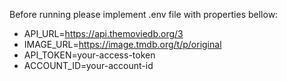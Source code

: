 Before running please implement .env file with properties bellow:

- API_URL=https://api.themoviedb.org/3
- IMAGE_URL=https://image.tmdb.org/t/p/original
- API_TOKEN=your-access-token
- ACCOUNT_ID=your-account-id

